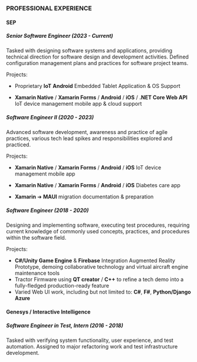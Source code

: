 
### PROFESSIONAL EXPERIENCE

#### SEP
##### Senior Software Engineer (2023 - Current) 

Tasked with designing software systems and applications, providing technical direction for software design and development activities. Defined configuration management plans and practices for software project teams.

Projects: 

- Proprietary **IoT** **Android** Embedded Tablet Application & OS Support


- **Xamarin Native** / **Xamarin Forms** / **Android** / **iOS** / **.NET Core Web API** IoT device management mobile app & cloud support


##### Software Engineer II (2020 - 2023) 

Advanced software development, awareness and practice of agile practices, various tech lead spikes and responsibilities explored and practiced.

Projects: 


- **Xamarin Native** / **Xamarin Forms** / **Android** / **iOS** IoT device management mobile app

- **Xamarin Native** / **Xamarin Forms** / **Android** / **iOS** Diabetes care app

- **Xamarin** ➜ **MAUI** migration documentation & preparation


##### Software Engineer (2018 - 2020)

Designing and implementing software, executing test procedures, requiring current knowledge of commonly used concepts, practices, and procedures within the software field.

Projects: 
* **C#/Unity Game Engine** & **Firebase** Integration Augmented Reality Prototype, demoing collaborative technology and virtual aircraft engine maintenance tools
* Tractor Firmware using **QT creator** / **C++** to refine a tech demo into a fully-fledged production-ready feature
* Varied Web UI work, including but not limited to:  **C#**, **F#**, **Python/Django** **Azure**

#### Genesys / Interactive Intelligence
##### Software Engineer in Test, Intern  (2016 - 2018) 

Tasked with verifying system functionality, user experience, and test automation. Assigned to major refactoring work and test infrastructure development.
